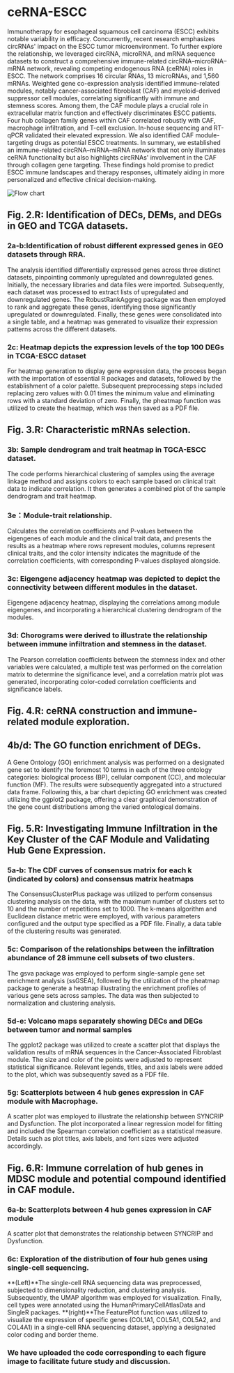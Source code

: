 # ceRNA-ESCC
Immunotherapy for esophageal squamous cell carcinoma (ESCC) exhibits notable variability in efficacy. Concurrently, recent research emphasizes circRNAs' impact on the ESCC tumor microenvironment. To further explore the relationship, we leveraged circRNA, microRNA, and mRNA sequence datasets to construct a comprehensive immune-related circRNA–microRNA–mRNA network, revealing competing endogenous RNA (ceRNA) roles in ESCC. The network comprises 16 circular RNAs, 13 microRNAs, and 1,560 mRNAs. Weighted gene co-expression analysis identified immune-related modules, notably cancer-associated fibroblast (CAF) and myeloid-derived suppressor cell modules, correlating significantly with immune and stemness scores. Among them, the CAF module plays a crucial role in extracellular matrix function and effectively discriminates ESCC patients. Four hub collagen family genes within CAF correlated robustly with CAF, macrophage infiltration, and T-cell exclusion. In-house sequencing and RT-qPCR validated their elevated expression. We also identified CAF module-targeting drugs as potential ESCC treatments. In summary, we established an immune-related circRNA–miRNA–mRNA network that not only illuminates ceRNA functionality but also highlights circRNAs' involvement in the CAF through collagen gene targeting. These findings hold promise to predict ESCC immune landscapes and therapy responses, ultimately aiding in more personalized and effective clinical decision-making.

![Flow chart](https://github.com/18789898551/ceRNA-ESCC/blob/main/Code/Flowchart.png)

## Fig. 2.R: Identification of DECs, DEMs, and DEGs in GEO and TCGA datasets.
### 2a-b:Identification of robust different expressed genes in GEO datasets through RRA.
The analysis identified differentially expressed genes across three distinct datasets, pinpointing commonly upregulated and downregulated genes. Initially, the necessary libraries and data files were imported. Subsequently, each dataset was processed to extract lists of upregulated and downregulated genes. The RobustRankAggreg package was then employed to rank and aggregate these genes, identifying those significantly upregulated or downregulated. Finally, these genes were consolidated into a single table, and a heatmap was generated to visualize their expression patterns across the different datasets.
### 2c: Heatmap depicts the expression levels of the top 100 DEGs in TCGA-ESCC dataset
For heatmap generation to display gene expression data, the process began with the importation of essential R packages and datasets, followed by the establishment of a color palette. Subsequent preprocessing steps included replacing zero values with 0.01 times the minimum value and eliminating rows with a standard deviation of zero. Finally, the pheatmap function was utilized to create the heatmap, which was then saved as a PDF file.

## Fig. 3.R: Characteristic mRNAs selection.
### 3b: Sample dendrogram and trait heatmap in TGCA-ESCC dataset.
The code performs hierarchical clustering of samples using the average linkage method and assigns colors to each sample based on clinical trait data to indicate correlation. It then generates a combined plot of the sample dendrogram and trait heatmap.
### 3e：Module-trait relationship.
Calculates the correlation coefficients and P-values between the eigengenes of each module and the clinical trait data, and presents the results as a heatmap where rows represent modules, columns represent clinical traits, and the color intensity indicates the magnitude of the correlation coefficients, with corresponding P-values displayed alongside.
### 3c: Eigengene adjacency heatmap was depicted to depict the connectivity between different modules in the dataset.
Eigengene adjacency heatmap, displaying the correlations among module eigengenes, and incorporating a hierarchical clustering dendrogram of the modules.
### 3d: Chorograms were derived to illustrate the relationship between immune infiltration and stemness in the dataset.
The Pearson correlation coefficients between the stemness index and other variables were calculated, a multiple test was performed on the correlation matrix to determine the significance level, and a correlation matrix plot was generated, incorporating color-coded correlation coefficients and significance labels.

## Fig. 4.R: ceRNA construction and immune-related module exploration.
## 4b/d: The GO function enrichment of DEGs.
A Gene Ontology (GO) enrichment analysis was performed on a designated gene set to identify the foremost 10 terms in each of the three ontology categories: biological process (BP), cellular component (CC), and molecular function (MF). The results were subsequently aggregated into a structured data frame. Following this, a bar chart depicting GO enrichment was created utilizing the ggplot2 package, offering a clear graphical demonstration of the gene count distributions among the varied ontological domains.

## Fig. 5.R: Investigating Immune Infiltration in the Key Cluster of the CAF Module and Validating Hub Gene Expression.
### 5a-b: The CDF curves of consensus matrix for each k (indicated by colors) and consensus matrix heatmaps
The ConsensusClusterPlus package was utilized to perform consensus clustering analysis on the data, with the maximum number of clusters set to 10 and the number of repetitions set to 1000. The k-means algorithm and Euclidean distance metric were employed, with various parameters configured and the output type specified as a PDF file. Finally, a data table of the clustering results was generated.
### 5c: Comparison of the relationships between the infiltration abundance of 28 immune cell subsets of two clusters. 
The gsva package was employed to perform single-sample gene set enrichment analysis (ssGSEA), followed by the utilization of the pheatmap package to generate a heatmap illustrating the enrichment profiles of various gene sets across samples. The data was then subjected to normalization and clustering analysis.
### 5d-e: Volcano maps separately showing DECs and DEGs between tumor and normal samples
The ggplot2 package was utilized to create a scatter plot that displays the validation results of mRNA sequences in the Cancer-Associated Fibroblast module. The size and color of the points were adjusted to represent statistical significance. Relevant legends, titles, and axis labels were added to the plot, which was subsequently saved as a PDF file.
### 5g: Scatterplots between 4 hub genes expression in CAF module with Macrophage. 
A scatter plot was employed to illustrate the relationship between SYNCRIP and Dysfunction. The plot incorporated a linear regression model for fitting and included the Spearman correlation coefficient as a statistical measure. Details such as plot titles, axis labels, and font sizes were adjusted accordingly.

## Fig. 6.R: Immune correlation of hub genes in MDSC module and potential compound identified in CAF module.
### 6a-b: Scatterplots between 4 hub genes expression in CAF module
A scatter plot that demonstrates the relationship between SYNCRIP and Dysfunction. 
### 6c: Exploration of the distribution of four hub genes using single-cell sequencing.
**(Left)**The single-cell RNA sequencing data was preprocessed, subjected to dimensionality reduction, and clustering analysis. Subsequently, the UMAP algorithm was employed for visualization. Finally, cell types were annotated using the HumanPrimaryCellAtlasData and SingleR packages.
**(right)**The FeaturePlot function was utilized to visualize the expression of specific genes (COL1A1, COL5A1, COL5A2, and COL4A1) in a single-cell RNA sequencing dataset, applying a designated color coding and border theme. 

### We have uploaded the code corresponding to each figure image to facilitate future study and discussion.
